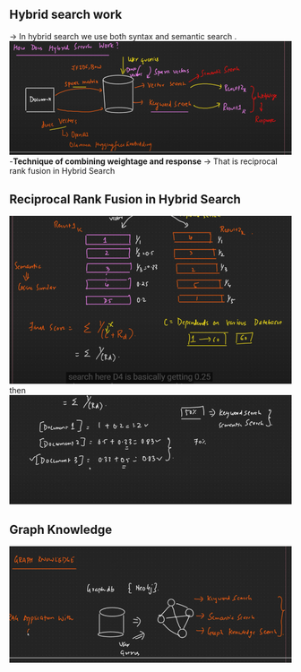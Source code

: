 ## Hybrid search work
-> In hybrid search we use both syntax and semantic search .
![alt text](image.png)
 -**Technique of combining weightage and response** 
 -> That is reciprocal rank fusion in Hybrid Search

## Reciprocal Rank Fusion in Hybrid Search
![alt text](image-1.png)
then
![alt text](image-3.png)

## Graph Knowledge 
![alt text](image-4.png)